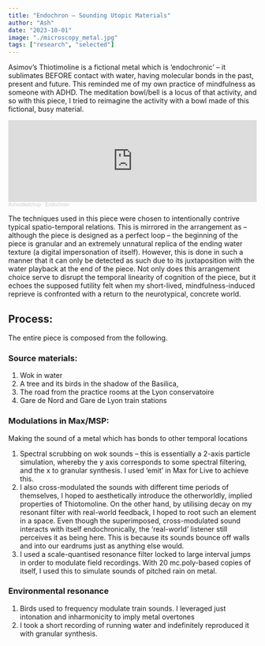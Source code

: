 ```yaml
---
title: "Endochron – Sounding Utopic Materials"
author: "Ash"
date: "2023-10-01"
image: "./microscopy_metal.jpg"
tags: ["research", "selected"]
---
```


Asimov’s Thiotimoline is a fictional metal which is ‘endochronic’ – it sublimates BEFORE contact with water, having molecular bonds in the past, present and future. This reminded me of my own practice of mindfulness as someone with ADHD. The meditation bowl/bell is a locus of that activity, and so with this piece, I tried to reimagine the activity with a bowl made of this fictional, busy material.


<iframe width="100%" height="166" scrolling="no" frameborder="no" allow="autoplay" src="https://w.soundcloud.com/player/?url=https%3A//api.soundcloud.com/tracks/1503219826%3Fsecret_token%3Ds-aYVHDpm80LD&color=%23ff5500&auto_play=false&hide_related=false&show_comments=true&show_user=true&show_reposts=false&show_teaser=true"></iframe><div style="font-size: 10px; color: #cccccc;line-break: anywhere;word-break: normal;overflow: hidden;white-space: nowrap;text-overflow: ellipsis; font-family: Interstate,Lucida Grande,Lucida Sans Unicode,Lucida Sans,Garuda,Verdana,Tahoma,sans-serif;font-weight: 100;"><a href="https://soundcloud.com/ashnotketchup" title="Ashnotketchup" target="_blank" style="color: #cccccc; text-decoration: none;">Ashnotketchup</a> · <a href="https://soundcloud.com/ashnotketchup/endochron/s-aYVHDpm80LD" title="Endochron" target="_blank" style="color: #cccccc; text-decoration: none;">Endochron</a></div>

The techniques used in this piece were chosen to intentionally contrive typical spatio-temporal relations. This is mirrored in the arrangement as – although the piece is designed as a perfect loop – the beginning of the piece is granular and an extremely unnatural replica of the ending water texture (a digital impersonation of itself). However, this is done in such a manner that it can only be detected as such due to its juxtaposition with the water playback at the end of the piece. Not only does this arrangement choice serve to disrupt the temporal linearity of cognition of the piece, but it echoes the supposed futility felt when my short-lived, mindfulness-induced reprieve is confronted with a return to the neurotypical, concrete world.
<!-- </br> -->

## Process:
The entire piece is composed from the following.
### Source materials:
1. Wok in water
2. A tree and its birds in the shadow of the Basilica,
3. The road from the practice rooms at the Lyon conservatoire
4. Gare de Nord and Gare de Lyon train stations

### Modulations in Max/MSP:
Making the sound of a metal which has bonds to other temporal locations

1. Spectral scrubbing on wok sounds – this is essentially a 2-axis particle simulation, whereby the y axis corresponds to some spectral filtering, and the x to granular synthesis. I used ‘emit’ in Max for Live to achieve this.
2. I also cross-modulated the sounds with different time periods of themselves, I hoped to aesthetically introduce the otherworldly, implied properties of Thiotomoline. On the other hand, by utilising decay on my resonant filter with real-world feedback, I hoped to root such an element in a space. Even though the superimposed, cross-modulated sound interacts with itself endochronically, the ‘real-world’ listener still perceives it as being here. This is because its sounds bounce off walls and into our eardrums just as anything else would.
3. I used a scale-quantised resonance filter locked to large interval jumps in order to modulate field recordings. With 20 mc.poly-based copies of itself, I used this to simulate sounds of pitched rain on metal.
­
### Environmental resonance
1. Birds used to frequency modulate train sounds. I leveraged just intonation and inharmonicity to imply metal overtones
2. I took a short recording of running water and indefinitely reproduced it with granular synthesis.